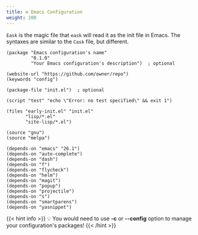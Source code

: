 ```yaml
---
title: ⚙️ Emacs Configuration
weight: 100
---
```


`Eask` is the magic file that `eask` will read it as the init file in Emacs.
The syntaxes are similar to the `Cask` file, but different.

```elisp
(package "Emacs configuration's name"
         "0.1.0"
         "Your Emacs configuration's description")  ; optional

(website-url "https://github.com/owner/repo")
(keywords "config")

(package-file "init.el")  ; optional

(script "test" "echo \"Error: no test specified\" && exit 1")

(files "early-init.el" "init.el"
       "lisp/*.el"
       "site-lisp/*.el")

(source "gnu")
(source "melpa")

(depends-on "emacs" "26.1")
(depends-on "auto-complete")
(depends-on "dash")
(depends-on "f")
(depends-on "flycheck")
(depends-on "helm")
(depends-on "magit")
(depends-on "popup")
(depends-on "projectile")
(depends-on "s")
(depends-on "smartparens")
(depends-on "yasnippet")
```

{{< hint info >}}
💡 You would need to use **-c** or **--config** option to manage your configuration's packages!
{{< /hint >}}
